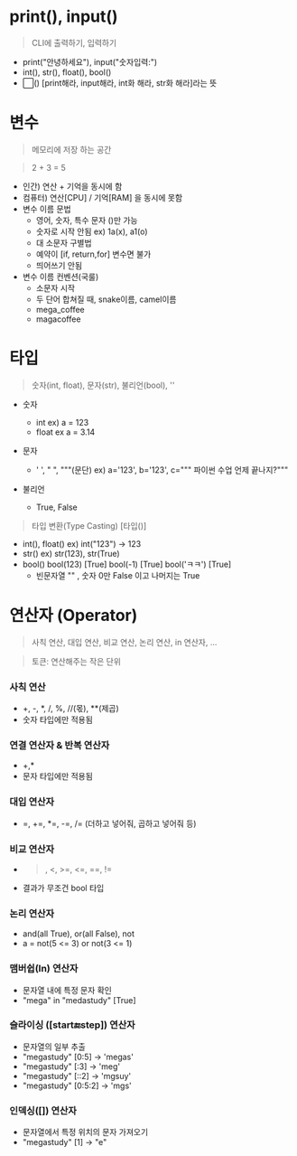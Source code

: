 # print(), input()

> CLI에 출력하기, 입력하기 
> 
* print("안녕하세요"), input("숫자입력:")
* int(), str(), float(), bool()
* ⬜() [print해라, input해라, int화 해라, str화 해라]라는 뜻

# 변수

> 메모리에 저장 하는 공간

> 2 + 3 = 5
* 인간) 연산 + 기억을 동시에 함
* 컴퓨터) 연산[CPU] / 기억[RAM] 을 동시에 못함
* 변수 이름 문법
   * 영어, 숫자, 특수 문자 ()만 가능
   * 숫자로 시작 안됨 ex)  1a(x), a1(o)
   * 대 소문자 구별법
   * 예약이 [if, return,for] 변수면 불가
   * 띄어쓰기 안됨
* 변수 이름 컨벤션(국룰)
   * 소문자 시작
   * 두 단어 합쳐질 때, snake이름, camel이름
   * mega_coffee
   * magacoffee

# 타입

> 숫자(int, float), 문자(str), 불리언(bool), ''

* 숫자
  * int ex) a = 123
  * float ex a = 3.14

* 문자
  * ' ', " ", """(문단) ex) a='123', b='123', c=""" 파이썬 수업 언제 끝나지?"""

* 불리언
  * True, False
  
> 타입 변환(Type Casting) [타입()] 

* int(), float() ex) int("123") -> 123
* str() ex) str(123), str(True)
* bool() bool(123) [True]  bool(-1) [True]  bool('ㅋㅋ') [True]
   * 빈문자열 "" , 숫자 0만 False 이고 나머지는 True

# 연산자 (Operator)

> 사칙 연산, 대입 연산, 비교 연산, 논리 연산, in 연산자, ...

> 토큰: 연산해주는 작은 단위

### 사칙 연산
* +, -, *, /, %, //(몫), **(제곱)
* 숫자 타입에만 적용됨 

### 연결 연산자 & 반복 연산자
* +,*
* 문자 타입에만 적용됨

### 대입 연산자
* =, +=, *=, -=, /= (더하고 넣어줘, 곱하고 넣어줘 등)

### 비교 연산자
* >, <, >=, <=, ==, !=
* 결과가 무조건 bool 타입 

### 논리 연산자
* and(all True), or(all False), not
* a = not(5 <= 3) or not(3 <= 1)

### 맴버쉽(In) 연산자
* 문자열 내에 특정 문자 확인
* "mega" in "medastudy" [True]

### 슬라이싱 ([start:end:step]) 연산자
* 문자열의 일부 추출
* "megastudy" [0:5]  -> 'megas'
*  "megastudy" [:3] -> 'meg'
*  "megastudy" [::2] -> 'mgsuy'
*  "megastudy" [0:5:2] -> 'mgs'

### 인덱싱([]) 연산자
* 문자열에서 특정 위치의 문자 가져오기
* "megastudy" [1]  -> "e"

















